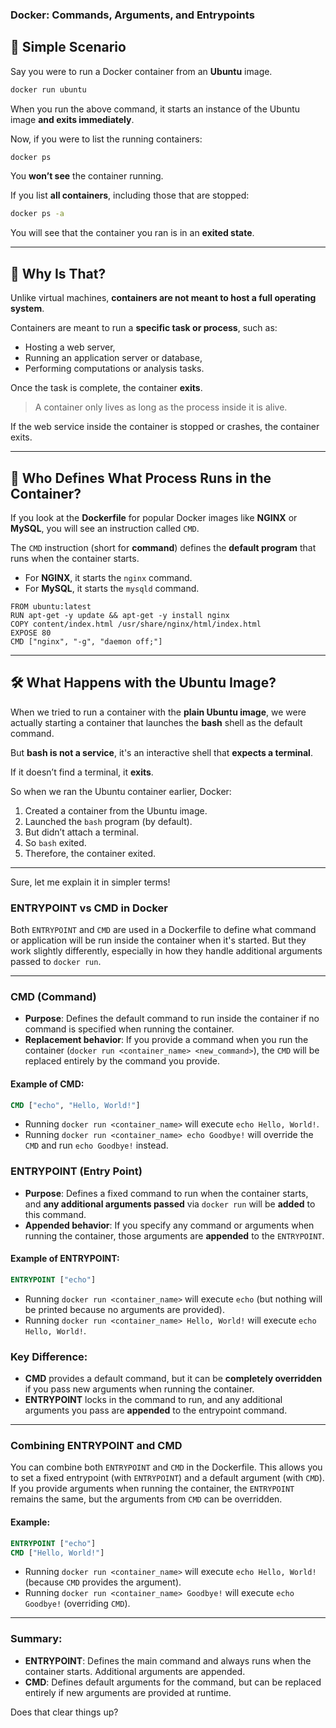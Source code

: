 ### Docker: Commands, Arguments, and Entrypoints

## 📘 Simple Scenario

Say you were to run a Docker container from an **Ubuntu** image.

```bash
docker run ubuntu
```

When you run the above command, it starts an instance of the Ubuntu image **and exits immediately**.

Now, if you were to list the running containers:

```bash
docker ps
```

You **won’t see** the container running.

If you list **all containers**, including those that are stopped:

```bash
docker ps -a
```

You will see that the container you ran is in an **exited state**.

---

## 🤔 Why Is That?

Unlike virtual machines, **containers are not meant to host a full operating system**.

Containers are meant to run a **specific task or process**, such as:
- Hosting a web server,
- Running an application server or database,
- Performing computations or analysis tasks.

Once the task is complete, the container **exits**.

> A container only lives as long as the process inside it is alive.

If the web service inside the container is stopped or crashes, the container exits.

---

## 🧭 Who Defines What Process Runs in the Container?

If you look at the **Dockerfile** for popular Docker images like **NGINX** or **MySQL**, you will see an instruction called `CMD`.

The `CMD` instruction (short for **command**) defines the **default program** that runs when the container starts.

- For **NGINX**, it starts the `nginx` command.
- For **MySQL**, it starts the `mysqld` command.

```docker
FROM ubuntu:latest
RUN apt-get -y update && apt-get -y install nginx
COPY content/index.html /usr/share/nginx/html/index.html
EXPOSE 80
CMD ["nginx", "-g", "daemon off;"]
```
---

## 🛠️ What Happens with the Ubuntu Image?

When we tried to run a container with the **plain Ubuntu image**, we were actually starting a container that launches the **bash** shell as the default command.

But **bash is not a service**, it's an interactive shell that **expects a terminal**.

If it doesn’t find a terminal, it **exits**.

So when we ran the Ubuntu container earlier, Docker:
1. Created a container from the Ubuntu image.
2. Launched the `bash` program (by default).
3. But didn’t attach a terminal.
4. So `bash` exited.
5. Therefore, the container exited.

---

Sure, let me explain it in simpler terms!

### **ENTRYPOINT vs CMD in Docker**

Both `ENTRYPOINT` and `CMD` are used in a Dockerfile to define what command or application will be run inside the container when it's started. But they work slightly differently, especially in how they handle additional arguments passed to `docker run`.

---

### **CMD** (Command)
- **Purpose**: Defines the default command to run inside the container if no command is specified when running the container.
- **Replacement behavior**: If you provide a command when you run the container (`docker run <container_name> <new_command>`), the `CMD` will be replaced entirely by the command you provide.

#### Example of CMD:
```Dockerfile
CMD ["echo", "Hello, World!"]
```

- Running `docker run <container_name>` will execute `echo Hello, World!`.
- Running `docker run <container_name> echo Goodbye!` will override the `CMD` and run `echo Goodbye!` instead.

### **ENTRYPOINT** (Entry Point)
- **Purpose**: Defines a fixed command to run when the container starts, and **any additional arguments passed** via `docker run` will be **added** to this command.
- **Appended behavior**: If you specify any command or arguments when running the container, those arguments are **appended** to the `ENTRYPOINT`.

#### Example of ENTRYPOINT:
```Dockerfile
ENTRYPOINT ["echo"]
```

- Running `docker run <container_name>` will execute `echo` (but nothing will be printed because no arguments are provided).
- Running `docker run <container_name> Hello, World!` will execute `echo Hello, World!`.

### **Key Difference**: 

- **CMD** provides a default command, but it can be **completely overridden** if you pass new arguments when running the container.
- **ENTRYPOINT** locks in the command to run, and any additional arguments you pass are **appended** to the entrypoint command.

---

### **Combining ENTRYPOINT and CMD**
You can combine both `ENTRYPOINT` and `CMD` in the Dockerfile. This allows you to set a fixed entrypoint (with `ENTRYPOINT`) and a default argument (with `CMD`). If you provide arguments when running the container, the `ENTRYPOINT` remains the same, but the arguments from `CMD` can be overridden.

#### Example:
```Dockerfile
ENTRYPOINT ["echo"]
CMD ["Hello, World!"]
```

- Running `docker run <container_name>` will execute `echo Hello, World!` (because `CMD` provides the argument).
- Running `docker run <container_name> Goodbye!` will execute `echo Goodbye!` (overriding `CMD`).

---

### **Summary**:
- **ENTRYPOINT**: Defines the main command and always runs when the container starts. Additional arguments are appended.
- **CMD**: Defines default arguments for the command, but can be replaced entirely if new arguments are provided at runtime.

Does that clear things up?
